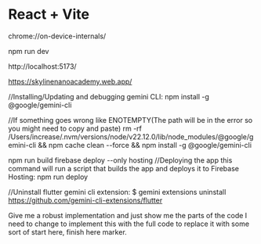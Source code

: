 # React + Vite

chrome://on-device-internals/

npm run dev

http://localhost:5173/

https://skylinenanoacademy.web.app/


//Installing/Updating and debugging gemini CLI:
npm install -g @google/gemini-cli

//If something goes wrong like ENOTEMPTY(The path will be in the error so you might need to copy and paste)
rm -rf /Users/increase/.nvm/versions/node/v22.12.0/lib/node_modules/@google/gemini-cli && npm cache clean --force && npm install -g @google/gemini-cli

npm run build
firebase deploy --only hosting
//Deploying the app this command will run a script that builds the app and deploys it to Firebase Hosting:
npm run deploy

//Uninstall flutter gemini cli extension:
$ gemini extensions uninstall https://github.com/gemini-cli-extensions/flutter



Give me a robust implementation and just show me the parts of the code I need to change to implement this with the full code to replace it with some sort of start here, finish here marker.